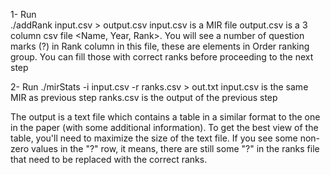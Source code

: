 1-  Run   
./addRank input.csv > output.csv 
input.csv is a MIR file 
output.csv is a 3 column csv file <Name, Year, Rank>. You will see a number of question marks (?) in Rank column in this file, these are elements in Order ranking group. You can fill those with correct ranks before proceeding to the next step

2-  Run
 ./mirStats -i input.csv -r ranks.csv > out.txt
input.csv is the same MIR as previous step 
ranks.csv is the output of the previous step 

The output is a text file which contains a table in a similar format to the one in the paper (with some additional information). To get the best view of the table, you'll need to maximize the size of the text file.
If you see some non-zero values in the "?" row, it means, there are still some "?" in the ranks file that need to be replaced with the correct ranks.